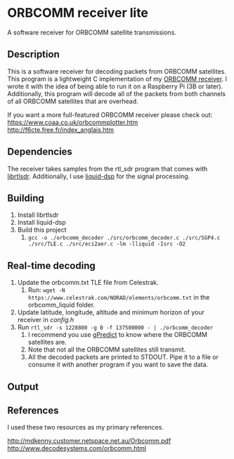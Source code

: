 # ORBCOMM receiver lite  

A software receiver for ORBCOMM satellite transmissions.  

## Description

This is a software receiver for decoding packets from ORBCOMM satellites. This program is 
a lightweight C implementation of my [ORBCOMM receiver]. I wrote it with the idea of 
being able to run it on a Raspberry Pi (3B or later). Additionally, this program will decode
all of the packets from both channels of all ORBCOMM satellites that are overhead.    

If you want a more full-featured ORBCOMM receiver please check out:  
https://www.coaa.co.uk/orbcommplotter.htm  
http://f6cte.free.fr/index_anglais.htm  

[ORBCOMM receiver]: https://github.com/fbieberly/ORBCOMM-receiver  

## Dependencies

The receiver takes samples from the rtl_sdr program that comes with [librtlsdr]. Additionally,
I use [liquid-dsp] for the signal processing.

[librtlsdr]: https://github.com/steve-m/librtlsdr
[liquid-dsp]: https://github.com/jgaeddert/liquid-dsp/

## Building

1. Install librtlsdr
2. Install liquid-dsp
3. Build this project
    1. ```gcc -o ./orbcomm_decoder ./src/orbcomm_decoder.c ./src/SGP4.c ./src/TLE.c ./src/eci2aer.c -lm -lliquid -Isrc -O2```

## Real-time decoding
1. Update the orbcomm.txt TLE file from Celestrak.
    1. Run: ```wget -N https://www.celestrak.com/NORAD/elements/orbcomm.txt``` in the orbcomm_liquid folder.
2. Update latitude, longitude, altitude and minimum horizon of your receiver in _config.h_
3. Run ```rtl_sdr -s 1228800 -g 0 -f 137500000 - | ./orbcomm_decoder```
    1. I recommend you use [gPredict] to know where the ORBCOMM satellites are.
    1. Note that not all the ORBCOMM satellites still transmit.
    1. All the decoded packets are printed to STDOUT. Pipe it to a file or consume it with another program if you want to save the data.  
  
[gPredict]: https://github.com/csete/gpredict

## Output  

  

## References

I used these two resources as my primary references.

http://mdkenny.customer.netspace.net.au/Orbcomm.pdf  
http://www.decodesystems.com/orbcomm.html  
